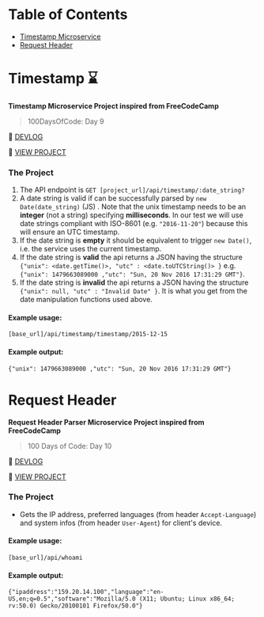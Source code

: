 # Table of Contents
- [Timestamp Microservice](#timestamp)
- [Request Header](#request-header)

<a name="timestamp"></a>
# Timestamp ⌛
**Timestamp Microservice Project inspired from FreeCodeCamp**
> 100DaysOfCode: Day 9

📝 [DEVLOG](https://medium.com/@victoria2666/100-days-of-code-day-9-of-100-5dc2f6086b3)

👀 [VIEW PROJECT](https://100daysofcode-day9.glitch.me)

### The Project
1. The API endpoint is `GET [project_url]/api/timestamp/:date_string?`
2. A date string is valid if can be successfully parsed by `new Date(date_string)` (JS) . Note that the unix timestamp needs to be an **integer** (not a string) specifying **milliseconds**. In our test we will use date strings compliant with ISO-8601 (e.g. `"2016-11-20"`) because this will ensure an UTC timestamp.
3. If the date string is **empty** it should be equivalent to trigger `new Date()`, i.e. the service uses the current timestamp.
4. If the date string is **valid** the api returns a JSON having the structure 
`{"unix": <date.getTime()>, "utc" : <date.toUTCString()> }`
e.g. `{"unix": 1479663089000 ,"utc": "Sun, 20 Nov 2016 17:31:29 GMT"}`.
5. If the date string is **invalid** the api returns a JSON having the structure `{"unix": null, "utc" : "Invalid Date" }`. It is what you get from the date manipulation functions used above.

#### Example usage:
`[base_url]/api/timestamp/timestamp/2015-12-15`
#### Example output:
`{"unix": 1479663089000 ,"utc": "Sun, 20 Nov 2016 17:31:29 GMT"}`

# Request Header
**Request Header Parser Microservice Project inspired from FreeCodeCamp**
> 100 Days of Code: Day 10

📝 [DEVLOG](https://medium.com/@victoria2666/100-days-of-code-day-9-of-100-5dc2f6086b3)

👀 [VIEW PROJECT](https://100daysofcode-day10.glitch.me)

### The Project
- Gets the IP address, preferred languages (from header `Accept-Language`) and system infos (from header `User-Agent`) for client's device.

#### Example usage:
`[base_url]/api/whoami`
#### Example output:
`{"ipaddress":"159.20.14.100","language":"en-US,en;q=0.5","software":"Mozilla/5.0 (X11; Ubuntu; Linux x86_64; rv:50.0) Gecko/20100101 Firefox/50.0"}`
